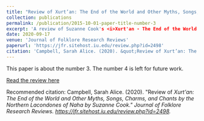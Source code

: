 ```yaml
---
title: "Review of Xurt’an: The End of the World and Other Myths, Songs, Charms, and Chants by the Northern Lacondones of Naha’ by Suzanne Cook."
collection: publications
permalink: /publication/2015-10-01-paper-title-number-3
excerpt: 'A review of Suzanne Cook's <i>Xurt'an - The End of the World and Other Myths, Songs, Charms, and Chants by the Northern Lacondones of Naha<i>.'
date: 2020-09-17
venue: 'Journal of Folklore Research Reviews'
paperurl: 'https://jfr.sitehost.iu.edu/review.php?id=2498'
citation: 'Campbell, Sarah Alice. (2020). &quot;Review of Xurt’an: The End of the World and Other Myths, Songs, Charms, and Chants by the Northern Lacondones of Naha’ by Suzanne Cook.&quot; <i>Journal of Folklore Research Reviews</i>. https://jfr.sitehost.iu.edu/review.php?id=2498.'
---
```

This paper is about the number 3. The number 4 is left for future work.

[Read the review here](https://jfr.sitehost.iu.edu/review.php?id=2498)

Recommended citation: Campbell, Sarah Alice. (2020). "Review of <i>Xurt'an: The End of the World and Other Myths, Songs, Charms, and Chants by the Northern Lacondones of Naha<i> by Suzanne Cook." <i>Journal of Folklore Research Reviews</i>. https://jfr.sitehost.iu.edu/review.php?id=2498.